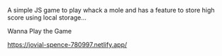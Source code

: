 A simple JS game to play whack a mole and has a feature to store high score using local storage...

Wanna Play the Game

https://jovial-spence-780997.netlify.app/
